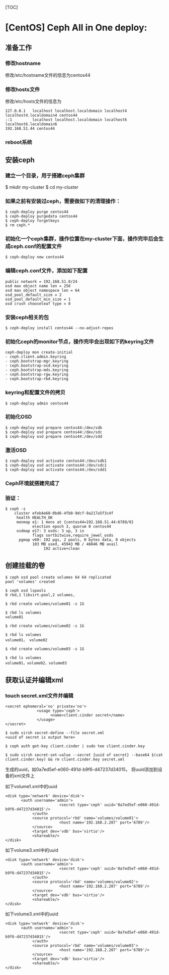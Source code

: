 [TOC]

# [CentOS] Ceph All in One deploy:

## 准备工作
### 修改hostname
   修改/etc/hostname文件的信息为centos44
### 修改hosts文件
   修改/etc/hosts文件的信息为
   ```
   127.0.0.1   localhost localhost.localdomain localhost4 localhost4.localdomain4 centos44
   ::1         localhost localhost.localdomain localhost6 localhost6.localdomain6
   192.168.51.44 centos44
   ```
### reboot系统

## 安装ceph
### 建立一个目录，用于搭建ceph集群
$ mkdir my-cluster
$ cd my-cluster

### 如果之前有安装过ceph，需要做如下的清理操作：
```
$ ceph-deploy purge centos44
$ ceph-deploy purgedata centos44
$ ceph-deploy forgetkeys
$ rm ceph.*
```

### 初始化一个ceph集群，操作位置在my-cluster下面，操作完毕后会生成ceph.conf的配置文件
```
$ ceph-deploy new centos44
```

### 编辑ceph.conf文件，添加如下配置
```
public network = 192.168.51.0/24
osd max object name len = 256
osd max object namespace len = 64
osd_pool_default_size = 2
osd_pool_default_min_size = 1
osd crush chooseleaf type = 0
```

### 安装ceph相关的包
```
$ ceph-deploy install centos44 --no-adjust-repos
```

### 初始化ceph的monitor节点，操作完毕会出现如下的keyring文件
```
ceph-deploy mon create-initial
- ceph.client.admin.keyring
- ceph.bootstrap-mgr.keyring
- ceph.bootstrap-osd.keyring
- ceph.bootstrap-mds.keyring
- ceph.bootstrap-rgw.keyring
- ceph.bootstrap-rbd.keyring
```

### keyring和配置文件的拷贝
```
$ ceph-deploy admin centos44
```

### 初始化OSD
```
$ ceph-deploy osd prepare centos44:/dev/sdb
$ ceph-deploy osd prepare centos44:/dev/sdc
$ ceph-deploy osd prepare centos44:/dev/sdd
```

### 激活OSD
```
$ ceph-deploy osd activate centos44:/dev/sdb1
$ ceph-deploy osd activate centos44:/dev/sdc1
$ ceph-deploy osd activate centos44:/dev/sdd1
```

### Ceph环境就搭建完成了
### 验证：
```
$ ceph -s
    cluster efeb4e60-0bd6-4fb0-9dcf-9a217a5f3c4f
     health HEALTH_OK
     monmap e1: 1 mons at {centos44=192.168.51.44:6789/0}
            election epoch 3, quorum 0 centos44
     osdmap e17: 3 osds: 3 up, 3 in
            flags sortbitwise,require_jewel_osds
      pgmap v60: 192 pgs, 2 pools, 0 bytes data, 0 objects
            103 MB used, 45943 MB / 46046 MB avail
                 192 active+clean
```

## 创建挂载的卷
```
$ ceph osd pool create volumes 64 64 replicated
pool 'volumes' created

$ ceph osd lspools
0 rbd,1 libvirt-pool,2 volumes,

$ rbd create volumes/volume01 -s 1G

$ rbd ls volumes
volume01

$ rbd create volumes/volume02 -s 1G

$ rbd ls volumes
volume01， volume02

$ rbd create volumes/volume03 -s 1G

$ rbd ls volumes
volume01，volume02，volume03
```


## 获取认证并编辑xml
### touch secret.xml文件并编辑
```
<secret ephemeral='no' private='no'>
              <usage type='ceph'>
                    <name>client.cinder secret</name>
              </usage>
</secret>
```
```
$ sudo virsh secret-define --file secret.xml
<uuid of secret is output here>
```
```
$ ceph auth get-key client.cinder | sudo tee client.cinder.key
```
```
$ sudo virsh secret-set-value --secret {uuid of secret} --base64 $(cat client.cinder.key) && rm client.cinder.key secret.xml
```
生成的uuid，如0a7ed5ef-e060-491d-b9f6-d47237d34015， 将uuid添加到设备的xml文件上

如下volume1.xml中的uuid
```
<disk type='network' device='disk'>
       <auth username='admin'>
                        <secret type='ceph' uuid='0a7ed5ef-e060-491d-b9f6-d47237d34015'/>
            </auth>
            <source protocol='rbd' name='volumes/volume01'>
                        <host name='192.168.2.207' port='6789'/>
            </source>
            <target dev='vdb' bus='virtio'/>
            <shareable/>
</disk>
```

如下volume3.xml中的uuid
```
<disk type='network' device='disk'>
       <auth username='admin'>
                        <secret type='ceph' uuid='0a7ed5ef-e060-491d-b9f6-d47237d34015'/>
            </auth>
            <source protocol='rbd' name='volumes/volume02'>
                        <host name='192.168.2.207' port='6789'/>
            </source>
            <target dev='vdb' bus='virtio'/>
            <shareable/>
</disk>
```

如下volume3.xml中的uuid
```
<disk type='network' device='disk'>
       <auth username='admin'>
                        <secret type='ceph' uuid='0a7ed5ef-e060-491d-b9f6-d47237d34015'/>
            </auth>
            <source protocol='rbd' name='volumes/volume03'>
                        <host name='192.168.2.207' port='6789'/>
            </source>
            <target dev='vdb' bus='virtio'/>
            <shareable/>
</disk>
```